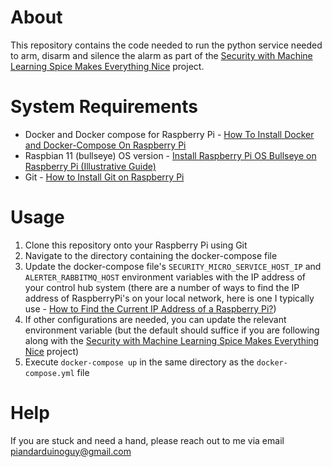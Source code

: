 # About
This repository contains the code needed to run the python service needed to arm, disarm and silence 
the alarm as part of the [Security with Machine Learning Spice Makes Everything Nice](https://medium.com/dvt-engineering/security-with-machine-learning-spice-makes-everything-nice-778c1c3011b5) project.

# System Requirements
* Docker and Docker compose for Raspberry Pi - [How To Install Docker and Docker-Compose On Raspberry Pi](https://dev.to/elalemanyo/how-to-install-docker-and-docker-compose-on-raspberry-pi-1mo) 
* Raspbian 11 (bullseye) OS version - [Install Raspberry Pi OS Bullseye on Raspberry Pi (Illustrative Guide)](https://raspberrytips.com/install-raspbian-raspberry-pi/)
* Git  - [How to Install Git on Raspberry Pi](https://linuxize.com/post/how-to-install-git-on-raspberry-pi/)
# Usage
1. Clone this repository onto your Raspberry Pi using Git
2. Navigate to the directory containing the docker-compose file
3. Update the docker-compose file's `SECURITY_MICRO_SERVICE_HOST_IP` and `ALERTER_RABBITMQ_HOST` environment variables with the IP 
   address of your control hub system (there are a number of ways to find the IP address of RaspberryPi's on your local network, here is one I typically use - [How to Find the Current IP Address of a Raspberry Pi?](https://raspberrytips.com/find-current-ip-raspberry-pi/))
4. If other configurations are needed, you can update the relevant environment variable (but the default should suffice if you are following along with the [Security with Machine Learning Spice Makes Everything Nice](https://medium.com/dvt-engineering/security-with-machine-learning-spice-makes-everything-nice-778c1c3011b5) project)
5. Execute `docker-compose up` in the same directory as the `docker-compose.yml` file

# Help 
If you are stuck and need a hand, please reach out to me via email [piandarduinoguy@gmail.com](piandarduinoguy@gmail.com)